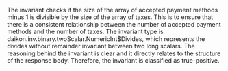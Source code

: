 The invariant checks if the size of the array of accepted payment methods minus 1 is divisible by the size of the array of taxes. This is to ensure that there is a consistent relationship between the number of accepted payment methods and the number of taxes. The invariant type is daikon.inv.binary.twoScalar.NumericInt$Divides, which represents the divides without remainder invariant between two long scalars. The reasoning behind the invariant is clear and it directly relates to the structure of the response body. Therefore, the invariant is classified as true-positive.
